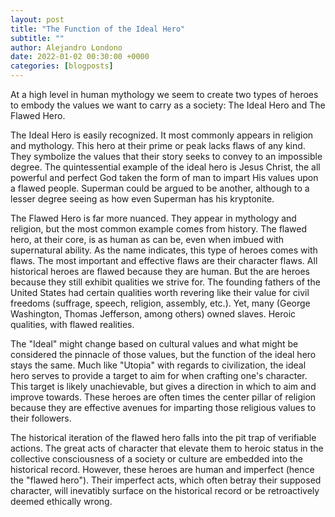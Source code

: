 ```yaml
---
layout: post
title: "The Function of the Ideal Hero"
subtitle: ""
author: Alejandro Londono
date: 2022-01-02 00:30:00 +0000
categories: [blogposts]
---
```


At a high level in human mythology we seem to create two types of heroes to embody the values we want to carry as a society: The Ideal Hero and The Flawed Hero.

The Ideal Hero is easily recognized. It most commonly appears in religion and mythology. This hero at their prime or peak lacks flaws of any kind. They symbolize the values that their story seeks to convey to an impossible degree. The quintessential example of the ideal hero is Jesus Christ, the all powerful and perfect God taken the form of man to impart His values upon a flawed people. Superman could be argued to be another, although to a lesser degree seeing as how even Superman has his kryptonite.

The Flawed Hero is far more nuanced. They appear in mythology and religion, but the most common example comes from history. The flawed hero, at their core, is as human as can be, even when imbued with supernatural ability. As the name indicates, this type of heroes comes with flaws. The most important and effective flaws are their character flaws. All historical heroes are flawed because they are human. But the are heroes because they still exhibit qualities we strive for. The founding fathers of the United States had certain qualities worth revering like their value for civil freedoms (suffrage, speech, religion, assembly, etc.). Yet, many (George Washington, Thomas Jefferson, among others) owned slaves. Heroic qualities, with flawed realities. 

The "Ideal" might change based on cultural values and what might be considered the pinnacle of those values, but the function of the ideal hero stays the same. Much like "Utopia" with regards to civilization, the ideal hero serves to provide a target to aim for when crafting one's character. This target is likely unachievable, but gives a direction in which to aim and improve towards. 
These heroes are often times the center pillar of religion because they are effective avenues for imparting those religious values to their followers. 

The historical iteration of the flawed hero falls into the pit trap of verifiable actions. The great acts of character that elevate them to heroic status in the collective consciousness of a society or culture are embedded into the historical record. However, these heroes are human and imperfect (hence the "flawed hero"). Their imperfect acts, which often betray their supposed character, will inevatibly surface on the historical record or be retroactively deemed ethically wrong. 

